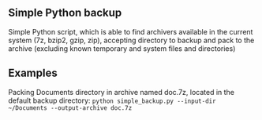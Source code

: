 ## Simple Python backup

Simple Python script, which is able to find archivers available in the current system (7z, bzip2, gzip, zip), accepting directory to backup and pack to the archive (excluding known temporary and system files and directories)

## Examples

Packing Documents directory in archive named doc.7z, located in the default backup directory:
`python simple_backup.py --input-dir ~/Documents --output-archive doc.7z`



